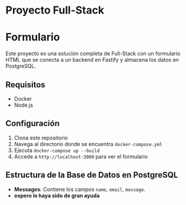 # Proyecto Full-Stack
# Formulario

Este proyecto es una solución completa de Full-Stack con un formulario HTML que se conecta a un backend en Fastify y almacena los datos en PostgreSQL.

## Requisitos

- Docker
- Node.js

## Configuración

1. Clona este repositorio
2. Navega al directorio donde se encuentra `docker-compose.yml`
3. Ejecuta `docker-compose up --build`
4. Accede a `http://localhost:3000` para ver el formulario

## Estructura de la Base de Datos en PostgreSQL

- **Messages**: Contiene los campos `name`, `email`, `message`.
- **espero le haya sido de gran ayuda**
